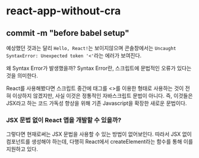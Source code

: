# react-app-without-cra

## commit -m "before babel setup"

예상했던 것과는 달리 `Hello, React!`는 보이지않으며
콘솔창에서는 `Uncaught SyntaxError: Unexpected token '<'`라는 에러가 보여진다.

왜 Syntax Error가 발생했을까?
Syntax Error란, 스크립트에 문법적인 오류가 있다는 것을 의미한다.

React를 사용해봤다면 스크립트 중간에 태그를 <>를 이용한 형태로 사용하는 것이 전혀 이상하지 않겠지만, 사실 이것은 정통적인 자바스크립트 문법이 아니다.
즉, 이것들은 JSX라고 하는 코드 가독성 향상을 위해 기존 Javascript을 확장한 새로운 문법이다.

### JSX 문법 없이 React 앱을 개발할 수 있을까?

그렇다면 현재로써는 JSX 문법을 사용할 수 있는 방법이 없어보인다.
따라서 JSX 없이 컴포넌트를 생성해야 하는데,
다행히 React에서 createElement라는 함수를 통해 이를 지원하고 있다.
